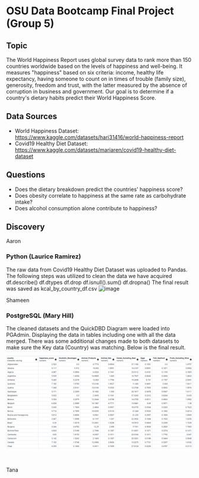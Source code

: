 # OSU Data Bootcamp Final Project (Group 5)

## Topic
The World Happiness Report uses global survey data to rank more than 150 countries worldwide based on the levels of happiness and well-being. It measures "happiness" based on six criteria: income, healthy life expectancy, having someone to count on in times of trouble (family size), generosity, freedom and trust, with the latter measured by the absence of corruption in business and government. Our goal is to determine if a country's dietary habits predict their World Happiness Score.

## Data Sources
 - World Happiness Dataset: https://www.kaggle.com/datasets/hari31416/world-happiness-report
 - Covid19 Healthy Diet Dataset: https://www.kaggle.com/datasets/mariaren/covid19-healthy-diet-dataset

## Questions
- Does the dietary breakdown predict the countries' happiness score?
- Does obesity correlate to happiness at the same rate as carbohydrate intake?
- Does alcohol consumption alone contribute to happiness?

## Discovery

Aaron

### Python (Laurice Ramirez)
The raw data from Covid19 Healthy Diet Dataset was uploaded to Pandas. The following steps was utilized to clean the data we have acquired
 df.describe()
 df.dtypes
 df.drop
 df.isnull().sum()
 df.dropna()
The final result was saved as kcal_by_country_df.csv 
![image](https://user-images.githubusercontent.com/115942978/227000762-dc3b1440-ad32-447e-8bd7-10dc580f19e1.png)

Shameen

### PostgreSQL (Mary Hill)

The cleaned datasets and the QuickDBD Diagram were loaded into PGAdmin. Displaying the data in tables including one with all the data merged. There was some additional changes made to both datasets to make sure the Key data (Country) was matching. Below is the final result.

<p align="center">
<img src="https://github.com/tanahildebrand/OSU_Bootcamp_Final_Project_Group5/blob/667067fd43038d76b85f0387d2383513ff0cee78/postgresql_table.png ">
</p><br/>

Tana
